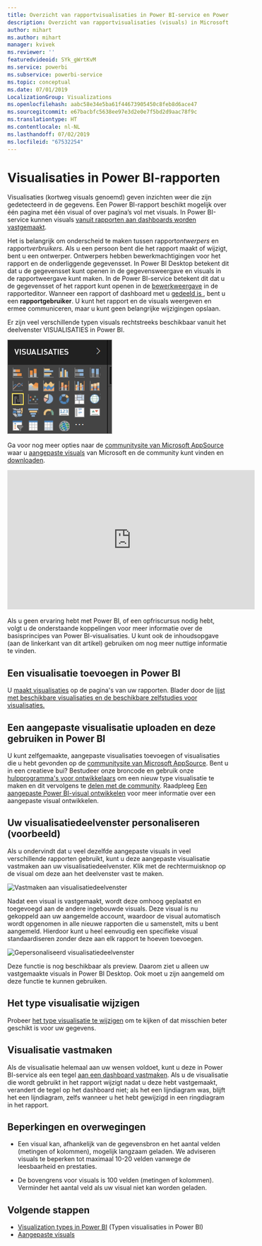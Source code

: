 ```yaml
---
title: Overzicht van rapportvisualisaties in Power BI-service en Power BI Desktop
description: Overzicht van rapportvisualisaties (visuals) in Microsoft Power BI.
author: mihart
ms.author: mihart
manager: kvivek
ms.reviewer: ''
featuredvideoid: SYk_gWrtKvM
ms.service: powerbi
ms.subservice: powerbi-service
ms.topic: conceptual
ms.date: 07/01/2019
LocalizationGroup: Visualizations
ms.openlocfilehash: aabc58e34e5ba61f44673905450c8feb8d6ace47
ms.sourcegitcommit: e67bacbfc5638ee97e3d2e0e7f5bd2d9aac78f9c
ms.translationtype: HT
ms.contentlocale: nl-NL
ms.lasthandoff: 07/02/2019
ms.locfileid: "67532254"
---
```

# <a name="visualizations-in-power-bi-reports"></a>Visualisaties in Power BI-rapporten

Visualisaties (kortweg visuals genoemd) geven inzichten weer die zijn gedetecteerd in de gegevens. Een Power BI-rapport beschikt mogelijk over één pagina met één visual of over pagina’s vol met visuals. In Power BI-service kunnen visuals [vanuit rapporten aan dashboards worden vastgemaakt](../service-dashboard-pin-tile-from-report.md).

Het is belangrijk om onderscheid te maken tussen rapport*ontwerpers* en rapport*verbruikers*.  Als u een persoon bent die het rapport maakt of wijzigt, bent u een ontwerper.  Ontwerpers hebben bewerkmachtigingen voor het rapport en de onderliggende gegevensset. In Power BI Desktop betekent dit dat u de gegevensset kunt openen in de gegevensweergave en visuals in de rapportweergave kunt maken. In de Power BI-service betekent dit dat u de gegevensset of het rapport kunt openen in de [bewerkweergave](../consumer/end-user-reading-view.md) in de rapporteditor. Wanneer een rapport of dashboard met u [gedeeld is ](../consumer/end-user-shared-with-me.md), bent u een **rapportgebruiker**. U kunt het rapport en de visuals weergeven en ermee communiceren, maar u kunt geen belangrijke wijzigingen opslaan.

Er zijn veel verschillende typen visuals rechtstreeks beschikbaar vanuit het deelvenster VISUALISATIES in Power BI.

![](media/power-bi-report-visualizations/power-bi-templates.png)

Ga voor nog meer opties naar de [communitysite van Microsoft AppSource](https://appsource.microsoft.com) waar u [aangepaste visuals](../developer/custom-visual-develop-tutorial.md) van Microsoft en de community kunt vinden en [downloaden](https://appsource.microsoft.com/marketplace/apps?page=1&product=power-bi-visuals).

<iframe width="560" height="315" src="https://www.youtube.com/embed/SYk_gWrtKvM?list=PL1N57mwBHtN0JFoKSR0n-tBkUJHeMP2cP" frameborder="0" allowfullscreen></iframe>


Als u geen ervaring hebt met Power BI, of een opfriscursus nodig hebt, volgt u de onderstaande koppelingen voor meer informatie over de basisprincipes van Power BI-visualisaties.  U kunt ook de inhoudsopgave (aan de linkerkant van dit artikel) gebruiken om nog meer nuttige informatie te vinden.

## <a name="add-a-visualization-in-power-bi"></a>Een visualisatie toevoegen in Power BI

U [maakt visualisaties](power-bi-report-add-visualizations-i.md) op de pagina's van uw rapporten. Blader door de [lijst met beschikbare visualisaties en de beschikbare zelfstudies voor visualisaties.](power-bi-visualization-types-for-reports-and-q-and-a.md) 

## <a name="upload-a-custom-visualization-and-use-it-in-power-bi"></a>Een aangepaste visualisatie uploaden en deze gebruiken in Power BI

U kunt zelfgemaakte, aangepaste visualisaties toevoegen of visualisaties die u hebt gevonden op de [communitysite van Microsoft AppSource](https://appsource.microsoft.com/marketplace/apps?product=power-bi-visuals). Bent u in een creatieve bui? Bestudeer onze broncode en gebruik onze [hulpprogramma's voor ontwikkelaars](../developer/custom-visual-develop-tutorial.md) om een nieuw type visualisatie te maken en dit vervolgens te [delen met de community](../developer/office-store.md). Raadpleeg [Een aangepaste Power BI-visual ontwikkelen](../developer/custom-visual-develop-tutorial.md) voor meer informatie over een aangepaste visual ontwikkelen.

## <a name="personalize-your-visualization-pane-preview"></a>Uw visualisatiedeelvenster personaliseren (voorbeeld)

Als u ondervindt dat u veel dezelfde aangepaste visuals in veel verschillende rapporten gebruikt, kunt u deze aangepaste visualisatie vastmaken aan uw visualisatiedeelvenster. Klik met de rechtermuisknop op de visual om deze aan het deelvenster vast te maken.

![Vastmaken aan visualisatiedeelvenster](media/power-bi-report-visualizations/power-bi-pin-custom-visual-option.png)

Nadat een visual is vastgemaakt, wordt deze omhoog geplaatst en toegevoegd aan de andere ingebouwde visuals. Deze visual is nu gekoppeld aan uw aangemelde account, waardoor de visual automatisch wordt opgenomen in alle nieuwe rapporten die u samenstelt, mits u bent aangemeld. Hierdoor kunt u heel eenvoudig een specifieke visual standaardiseren zonder deze aan elk rapport te hoeven toevoegen.

![Gepersonaliseerd visualisatiedeelvenster](media/power-bi-report-visualizations/power-bi-personalized-visualization-pane.png)

Deze functie is nog beschikbaar als preview. Daarom ziet u alleen uw vastgemaakte visuals in Power BI Desktop. Ook moet u zijn aangemeld om deze functie te kunnen gebruiken.

## <a name="change-the-visualization-type"></a>Het type visualisatie wijzigen

Probeer [het type visualisatie te wijzigen](power-bi-report-change-visualization-type.md) om te kijken of dat misschien beter geschikt is voor uw gegevens.

## <a name="pin-the-visualization"></a>Visualisatie vastmaken

Als de visualisatie helemaal aan uw wensen voldoet, kunt u deze in Power BI-service als een tegel [aan een dashboard vastmaken](../service-dashboard-pin-tile-from-report.md). Als u de visualisatie die wordt gebruikt in het rapport wijzigt nadat u deze hebt vastgemaakt, verandert de tegel op het dashboard niet; als het een lijndiagram was, blijft het een lijndiagram, zelfs wanneer u het hebt gewijzigd in een ringdiagram in het rapport.

## <a name="limitations-and-considerations"></a>Beperkingen en overwegingen
- Een visual kan, afhankelijk van de gegevensbron en het aantal velden (metingen of kolommen), mogelijk langzaam geladen.  We adviseren visuals te beperken tot maximaal 10-20 velden vanwege de leesbaarheid en prestaties. 

- De bovengrens voor visuals is 100 velden (metingen of kolommen). Verminder het aantal veld als uw visual niet kan worden geladen.   

## <a name="next-steps"></a>Volgende stappen

* [Visualization types in Power BI](power-bi-visualization-types-for-reports-and-q-and-a.md) (Typen visualisaties in Power BI)
* [Aangepaste visuals](../power-bi-custom-visuals.md)
